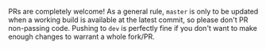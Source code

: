 PRs are completely welcome! As a general rule, `master` is only to be updated when a working build is available at the latest commit, so please don't PR non-passing code. Pushing to `dev` is perfectly fine if you don't want to make enough changes to warrant a whole fork/PR.